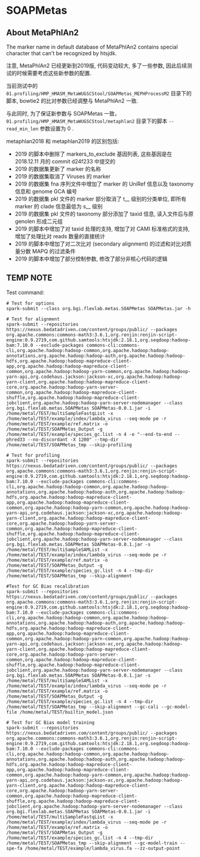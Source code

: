 # SOAPMetas


## About MetaPhlAn2

The marker name in default database of MetaPhlAn2 contains special character that can't be recognized by htsjdk.

注意, MetaPhlAn2 已经更新到2019版, 代码变动较大, 多了一些参数, 因此后续测试的时候需要考虑这些新参数的配置. 

当前测试中的 `01.profiling/HMP_HMASM_MetaWUGSCStool/SOAPMetas_MEPHProcessM2` 目录下的脚本, bowtie2 的比对参数已经调整与 MetaPhlAn2 一致. 

与此同时, 为了保证新参数与 SOAPMetas 一致， `01.profiling/HMP_HMASM_MetaWUGSCStool/metaphlan2` 目录下的脚本 `--read_min_len` 参数设置为 0 .

metaphlan2018 和 metaphlan2019 的区别包括: 

+ 2019 的脚本中删除了 markers_to_exclude 基因列表, 这些基因是在 2018.12.11 月的 commit d24f233 中提交的
+ 2019 的数据集更新了 marker 的名称
+ 2019 的数据集取消了 Viruses 的 marker
+ 2019 的数据集 fna 序列文件中增加了 marker 的 UniRef 信息以及 taxonomy 信息和 genome GCA 编号
+ 2019 的数据集 pkl 文件的 marker 部分取消了 t__ 级别的分类单位, 即所有 marker 的 clade 信息最低为 s__ 级别
+ 2019 的数据集 pkl 文件的 taxonomy 部分添加了 taxid 信息, 读入文件后与原 genolen 形成二元组
+ 2019 的脚本中增加了对 taxid 处理的支持, 增加了对 CAMI 标准格式的支持, 增加了处理比对 reads 数量的直接统计
+ 2019 的脚本中增加了对二次比对 (secondary alignment) 的过滤和对比对质量分数 MAPQ 的过滤条件
+ 2019 的脚本中增加了部分控制参数, 修改了部分非核心代码的逻辑

## TEMP NOTE

Test command:

```shell
# Test for options
spark-submit --class org.bgi.flexlab.metas.SOAPMetas SOAPMetas.jar -h
```

```shell
# Test for alignment
spark-submit --repositories https://nexus.bedatadriven.com/content/groups/public/ --packages org.apache.commons:commons-math3:3.6.1,org.renjin:renjin-script-engine:0.9.2719,com.github.samtools:htsjdk:2.18.1,org.seqdoop:hadoop-bam:7.10.0 --exclude-packages commons-cli:commons-cli,org.apache.hadoop:hadoop-common,org.apache.hadoop:hadoop-annotations,org.apache.hadoop:hadoop-auth,org.apache.hadoop:hadoop-hdfs,org.apache.hadoop:hadoop-mapreduce-client-app,org.apache.hadoop:hadoop-mapreduce-client-common,org.apache.hadoop:hadoop-yarn-common,org.apache.hadoop:hadoop-yarn-api,org.codehaus.jackson:jackson-xc,org.apache.hadoop:hadoop-yarn-client,org.apache.hadoop:hadoop-mapreduce-client-core,org.apache.hadoop:hadoop-yarn-server-common,org.apache.hadoop:hadoop-mapreduce-client-shuffle,org.apache.hadoop:hadoop-mapreduce-client-jobclient,org.apache.hadoop:hadoop-yarn-server-nodemanager --class org.bgi.flexlab.metas.SOAPMetas SOAPMetas-0.0.1.jar -i /home/metal/TEST/multiSampleFastqList -x /home/metal/TEST/example/index/lambda_virus --seq-mode pe -r /home/metal/TEST/example/ref.matrix -o /home/metal/TEST/SOAPMetas_Output -g /home/metal/TEST/example/species_gc.list -n 4 -e "--end-to-end --phred33 --no-discordant -X 1200" --tmp-dir /home/metal/TEST/SOAPMetas_tmp --skip-profiling
```

```shell
# Test for profiling
spark-submit --repositories https://nexus.bedatadriven.com/content/groups/public/ --packages org.apache.commons:commons-math3:3.6.1,org.renjin:renjin-script-engine:0.9.2719,com.github.samtools:htsjdk:2.18.1,org.seqdoop:hadoop-bam:7.10.0 --exclude-packages commons-cli:commons-cli,org.apache.hadoop:hadoop-common,org.apache.hadoop:hadoop-annotations,org.apache.hadoop:hadoop-auth,org.apache.hadoop:hadoop-hdfs,org.apache.hadoop:hadoop-mapreduce-client-app,org.apache.hadoop:hadoop-mapreduce-client-common,org.apache.hadoop:hadoop-yarn-common,org.apache.hadoop:hadoop-yarn-api,org.codehaus.jackson:jackson-xc,org.apache.hadoop:hadoop-yarn-client,org.apache.hadoop:hadoop-mapreduce-client-core,org.apache.hadoop:hadoop-yarn-server-common,org.apache.hadoop:hadoop-mapreduce-client-shuffle,org.apache.hadoop:hadoop-mapreduce-client-jobclient,org.apache.hadoop:hadoop-yarn-server-nodemanager --class org.bgi.flexlab.metas.SOAPMetas SOAPMetas-0.0.1.jar -s /home/metal/TEST/multiSampleSAMList -x /home/metal/TEST/example/index/lambda_virus --seq-mode pe -r /home/metal/TEST/example/ref.matrix -o /home/metal/TEST/SOAPMetas_Output -g /home/metal/TEST/example/species_gc.list -n 4 --tmp-dir /home/metal/TEST/SOAPMetas_tmp --skip-alignment
```

```shell
#Test for GC Bias recalibration
spark-submit --repositories https://nexus.bedatadriven.com/content/groups/public/ --packages org.apache.commons:commons-math3:3.6.1,org.renjin:renjin-script-engine:0.9.2719,com.github.samtools:htsjdk:2.18.1,org.seqdoop:hadoop-bam:7.10.0 --exclude-packages commons-cli:commons-cli,org.apache.hadoop:hadoop-common,org.apache.hadoop:hadoop-annotations,org.apache.hadoop:hadoop-auth,org.apache.hadoop:hadoop-hdfs,org.apache.hadoop:hadoop-mapreduce-client-app,org.apache.hadoop:hadoop-mapreduce-client-common,org.apache.hadoop:hadoop-yarn-common,org.apache.hadoop:hadoop-yarn-api,org.codehaus.jackson:jackson-xc,org.apache.hadoop:hadoop-yarn-client,org.apache.hadoop:hadoop-mapreduce-client-core,org.apache.hadoop:hadoop-yarn-server-common,org.apache.hadoop:hadoop-mapreduce-client-shuffle,org.apache.hadoop:hadoop-mapreduce-client-jobclient,org.apache.hadoop:hadoop-yarn-server-nodemanager --class org.bgi.flexlab.metas.SOAPMetas SOAPMetas-0.0.1.jar -s /home/metal/TEST/multiSampleSAMList -x /home/metal/TEST/example/index/lambda_virus --seq-mode pe -r /home/metal/TEST/example/ref.matrix -o /home/metal/TEST/SOAPMetas_Output -g /home/metal/TEST/example/species_gc.list -n 4 --tmp-dir /home/metal/TEST/SOAPMetas_tmp --skip-alignment --gc-cali --gc-model-file /home/metal/TEST/builtin_model.json
```

```shell
# Test for GC Bias model training
spark-submit --repositories https://nexus.bedatadriven.com/content/groups/public/ --packages org.apache.commons:commons-math3:3.6.1,org.renjin:renjin-script-engine:0.9.2719,com.github.samtools:htsjdk:2.18.1,org.seqdoop:hadoop-bam:7.10.0 --exclude-packages commons-cli:commons-cli,org.apache.hadoop:hadoop-common,org.apache.hadoop:hadoop-annotations,org.apache.hadoop:hadoop-auth,org.apache.hadoop:hadoop-hdfs,org.apache.hadoop:hadoop-mapreduce-client-app,org.apache.hadoop:hadoop-mapreduce-client-common,org.apache.hadoop:hadoop-yarn-common,org.apache.hadoop:hadoop-yarn-api,org.codehaus.jackson:jackson-xc,org.apache.hadoop:hadoop-yarn-client,org.apache.hadoop:hadoop-mapreduce-client-core,org.apache.hadoop:hadoop-yarn-server-common,org.apache.hadoop:hadoop-mapreduce-client-shuffle,org.apache.hadoop:hadoop-mapreduce-client-jobclient,org.apache.hadoop:hadoop-yarn-server-nodemanager --class org.bgi.flexlab.metas.SOAPMetas SOAPMetas-0.0.1.jar -i /home/metal/TEST/multiSampleFastqList -x /home/metal/TEST/example/index/lambda_virus --seq-mode pe -r /home/metal/TEST/example/ref.matrix -o /home/metal/TEST/SOAPMetas_Output -g /home/metal/TEST/example/species_gc.list -n 4 --tmp-dir /home/metal/TEST/SOAPMetas_tmp --skip-alignment --gc-model-train --spe-fa /home/metal/TEST/example/lambda_virus.fa --zz-output-point
```